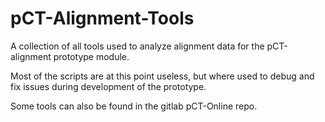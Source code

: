 # pCT-Alignment-Tools

A collection of all tools used to analyze alignment data for the pCT-alignment prototype module.


Most of the scripts are at this point useless, but where used to debug and fix
 issues during development of the prototype.

Some tools can also be found in the gitlab pCT-Online repo.

